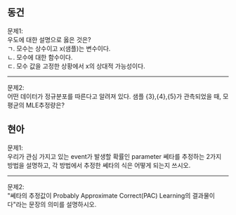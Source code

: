 ## 동건
문제1:    
우도에 대한 설명으로 옳은 것은?  
ㄱ. 모수는 상수이고 x(샘플)는 변수이다.  
ㄴ. 모수에 대한 함수이다.  
ㄷ. 모수 값을 고정한 상황에서 x의 상대적 가능성이다.  

---
문제2:  
어떤 데이터가 정규분포를 따른다고 알려져 있다. 샘플 {3},{4},{5}가 관측되었을 때, 모평균의 MLE추정량은?

## 현아
문제1:    
우리가 관심 가지고 있는 event가 발생할 확률인 parameter 쎄타를 추정하는 2가지 방법을 설명하고, 각 방법에서 추정한 쎄타의 식은 어떻게 되는지 쓰시오.

---
문제2:  
"쎄타의 추정값이 Probably Approximate Correct(PAC) Learning의 결과물이다"라는 문장의 의미를 설명하시오.
